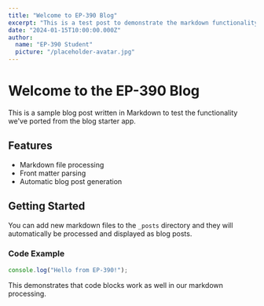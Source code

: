 ```yaml
---
title: "Welcome to EP-390 Blog"
excerpt: "This is a test post to demonstrate the markdown functionality in the EP-390 web application."
date: "2024-01-15T10:00:00.000Z"
author:
  name: "EP-390 Student"
  picture: "/placeholder-avatar.jpg"
---
```


# Welcome to the EP-390 Blog

This is a sample blog post written in Markdown to test the functionality we've ported from the blog starter app.

## Features

- Markdown file processing
- Front matter parsing
- Automatic blog post generation

## Getting Started

You can add new markdown files to the `_posts` directory and they will automatically be processed and displayed as blog posts.

### Code Example

```javascript
console.log("Hello from EP-390!");
```

This demonstrates that code blocks work as well in our markdown processing.
